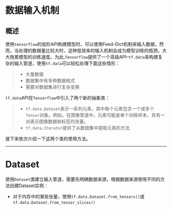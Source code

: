# 数据输入机制

## 概述

​	使用`tensorflow`的低阶API构建模型时，可以使用Feed-Dict机制来输入数据，然而，当处理的数据量比较大时，这种低效率的输入机制会成为模型训练的瓶颈，大大拖累模型的训练速度。为此,`Tensorflow`提供了一个高级API–`tf.data`来构建复杂的输入管道，使用`tf.data`可以轻松处理下面这些情形：

> + 大量数据
> + 数据集中有多种数据格式
> + 需要对数据集进行复杂变换

`tf.data`API在`Tensorflow`中引入了两个新的抽象类：

> + `tf.data.Dataset`表示一系列元素，其中每个元素包含一个或多个`Tensor`对象。例如，在图像管道中，元素可能是单个训练样本，具有一对表示图像数据和标签的张量。
> + `tf.data.Iterator`提供了从数据集中提取元素的方法

接下来依次介绍一下这两个类的使用方法。

-----

# Dataset

​	使用`Dataset`类建立输入管道，需要先明确数据来源，根据数据来源使用不同的方法创建Dataset实例：

+ 对于内存中的某些张量，使用`tf.data.Dataset.from_tensors()`或`tf.data.Dataset.from_tensor_slices()`




